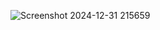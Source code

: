 ![Screenshot 2024-12-31 215659](https://github.com/user-attachments/assets/e31f3f3b-2f0d-47ca-839b-feda3319574e)

